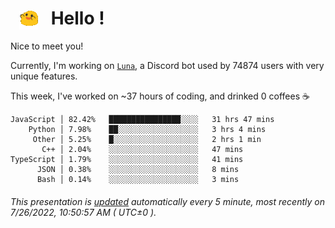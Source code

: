 <h1>   <img src="./spoinky.gif" style="vertical-align:middle;" width="30px">   Hello ! </h1>

Nice to meet you!

Currently, I'm working on <a href='https://github.com/Asgarrrr/Luna'>`Luna`</a>, a Discord bot used by 74874 users with very unique features.

This week, I've worked on ~37 hours of coding, and drinked 0 coffees ☕

```
JavaScript │ 82.42%   ████████████████░░░░   31 hrs 47 mins
    Python │ 7.98%    ██░░░░░░░░░░░░░░░░░░   3 hrs 4 mins
     Other │ 5.25%    █░░░░░░░░░░░░░░░░░░░   2 hrs 1 min
       C++ │ 2.04%    ░░░░░░░░░░░░░░░░░░░░   47 mins
TypeScript │ 1.79%    ░░░░░░░░░░░░░░░░░░░░   41 mins
      JSON │ 0.38%    ░░░░░░░░░░░░░░░░░░░░   8 mins
      Bash │ 0.14%    ░░░░░░░░░░░░░░░░░░░░   3 mins
```

###### This presentation is [updated](https://github.com/Asgarrrr) automatically every 5 minute, most recently on 7/26/2022, 10:50:57 AM ( UTC±0 ).